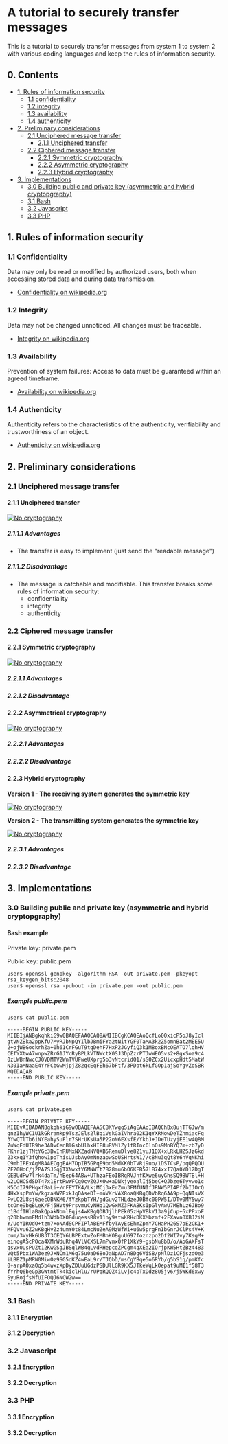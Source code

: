 # A tutorial to securely transfer messages

This is a tutorial to securely transfer messages from system 1 to system 2 with various coding languages and keep the rules of information security.

## 0. Contents

* [1. Rules of information security](#user-content-1-rules-of-information-security)
  * [1.1 confidentiality](#user-content-11-confidentiality)
  * [1.2 integrity](#user-content-12-integrity)
  * [1.3 availability](#user-content-13-availability)
  * [1.4 authenticity](#user-content-14-authenticity)
* [2. Preliminary considerations](#user-content-2-preliminary-considerations)
  * [2.1 Unciphered message transfer](#user-content-21-unciphered-message-transfer)
    * [2.1.1 Unciphered transfer](#user-content-211-unciphered-transfer)
  * [2.2 Ciphered message transfer](#user-content-22-ciphered-message-transfer)
    * [2.2.1 Symmetric cryptography](#user-content-221-symmetric-cryptography)
    * [2.2.2 Asymmetric cryptography](#user-content-222-asymmetric-cryptography)
    * [2.2.3 Hybrid cryptography](#user-content-223-hybrid-cryptography)
* [3. Implementations](#user-content-3-implementations)
  * [3.0 Building public and private key (asymmetric and hybrid cryptopgraphy)](#user-content-30-building-public-and-private-key-asymmetric-and-hybrid-cryptopgraphy)
  * [3.1 Bash](#user-content-31-bash)
  * [3.2 Javascript](#user-content-32-javascript)
  * [3.3 PHP](#user-content-33-php)
  
## 1. Rules of information security

### 1.1 Confidentiality

Data may only be read or modified by authorized users, both when accessing stored data and during data transmission.

* [Confidentiality on wikipedia.org](https://en.wikipedia.org/wiki/Information_security#Confidentiality)

### 1.2 Integrity

Data may not be changed unnoticed. All changes must be traceable.

* [Integrity on wikipedia.org](https://en.wikipedia.org/wiki/Information_security#Integrity)

### 1.3 Availability

Prevention of system failures: Access to data must be guaranteed within an agreed timeframe.

* [Availability on wikipedia.org](https://en.wikipedia.org/wiki/Information_security#Availability)

### 1.4 Authenticity

Authenticity refers to the characteristics of the authenticity, verifiability and trustworthiness of an object.

* [Authenticity on wikipedia.org](https://en.wikipedia.org/wiki/Message_authentication)

## 2. Preliminary considerations

### 2.1 Unciphered message transfer

#### 2.1.1 Unciphered transfer

[![No cryptography](/images/no_cryptography.png)](/images/no_cryptography.png)

##### 2.1.1.1 Advantages

* The transfer is easy to implement (just send the "readable message")

##### 2.1.1.2 Disadvantage

* The message is catchable and modifiable. This transfer breaks some rules of information security:
  * confidentiality
  * integrity
  * authenticity

### 2.2 Ciphered message transfer

#### 2.2.1 Symmetric cryptography

[![No cryptography](/images/symmetric_cryptography.png)](/images/symmetric_cryptography.png)

##### 2.2.1.1 Advantages

##### 2.2.1.2 Disadvantage

#### 2.2.2 Asymmetrical cryptography

[![No cryptography](/images/asymmetric_cryptography.png)](/images/asymmetric_cryptography.png)

##### 2.2.2.1 Advantages

##### 2.2.2.2 Disadvantage

#### 2.2.3 Hybrid cryptography

**Version 1 - The receiving system generates the symmetric key**

[![No cryptography](/images/hybrid_cryptography.png)](/images/hybrid_cryptography.png)

**Version 2 - The transmitting system generates the symmetric key**

[![No cryptography](/images/hybrid_cryptography_2.png)](/images/hybrid_cryptography_2.png)

##### 2.2.3.1 Advantages

##### 2.2.3.2 Disadvantage

## 3. Implementations

### 3.0 Building public and private key (asymmetric and hybrid cryptopgraphy)

#### Bash example

Private key: private.pem

Public key: public.pem

```
user$ openssl genpkey -algorithm RSA -out private.pem -pkeyopt rsa_keygen_bits:2048
user$ openssl rsa -pubout -in private.pem -out public.pem
```

##### Example public.pem

```
user$ cat public.pem
```

```
-----BEGIN PUBLIC KEY-----
MIIBIjANBgkqhkiG9w0BAQEFAAOCAQ8AMIIBCgKCAQEAoQcfLo00xicP5oJ8yIcl
gtVNZBka2ppKfU7MyRJbNpQYIlbJBmiFYa2tNitYGF0TaMA3k2Z5omnBat2MEE5U
2+ojWBGockrhZa+0h61CrFGuT9tqDehF7HxP2JGyfiQ3k1M8oxBNcOEATO7lqhHV
CEfYXtwA7wnpwZRrG1JYcRyBPLkVTNWctX0SJ3DpZzrPTJwWEO5vs2+8gxSoa9c4
0zLWBnNwcCJ0VDMTV2WnTVUFweUXprg5b3vNtcridQ1/sS0ZCx2UicxpHdt5MatW
N30IaMNaaE4YrFCbGwMjpjZ82qcEqFEh67bFtf/3PDbt6kLfGOp1ajSoYgvZoSBR
MQIDAQAB
-----END PUBLIC KEY-----
```

##### Example private.pem

```
user$ cat private.pem
```

```
-----BEGIN PRIVATE KEY-----
MIIEvAIBADANBgkqhkiG9w0BAQEFAASCBKYwggSiAgEAAoIBAQChBx8ujTTGJw/m
gnzIhyWC1U1kGRramkp9TszJEls2lBgiVskGaIVhra02K1gYXRNowDeTZnmiacFq
3YwQTlTb6iNYEahySuFlr7SHrUKsUa5P22oN6EXsfE/YkbJ+JDeTUzyjEE1w4QBM
7uWqEdUIR9he3ADvCenBlGsbUlhxHIE8uRVM1Zy1fRIncOlnOs9MnBYQ7m+zb7yD
FKhr1zjTMtYGc3BwInRUMxNXZadNVQXB5RemuDlve821yuJ1DX+xLRkLHZSJzGkd
23kxq1Y3fQhow1poThisUJsbAyOmNnzapwSoUSHrtsW1//c8Nu3qQt8Y6nVqNKhi
C9mhIFExAgMBAAECggEAH7DpIB5GPqE9bd5MdKK0bTVRj9uo/1DSTCsP/pqQPQOU
ZF20HoC/j2PA7SJGqjTXNwxtY6MNWTt7B28mu6bO6KEB57lB74xxI7Qa0YD12DgT
GEBUdPw7lrk4daTm/hBep64ABw+UThzaFEoIBRqRVJnfKXwe6uyGhsSQ98WTBl+H
w2LOHCSdSDT47x1ErtRwWFCg0cvZQJK0w+aDNkjyeoalIj5beC+QJbze6Tyvwo1c
K5CdI79PHqxfBaLi+/nFEYTK4/LkjMCj3xErZmu3FMfUNIfJRNW5PI4Pf2bIJOrQ
4HxXspPmYw/kgzaKWZExkJqDAseDI+muVKrVAX8oaQKBgQDVbRq6AA9p+QqNIsVX
FvLO2U8sj6aecQBNKM6/fYzkpbTYH/gdGuv2THLdzeJ0Bfc00PW5I/DTv0MY5wy7
tcOne9bgBLeK/Fj5HVt9PrsvmuCyNHg1QwGxMZ3FKABKsIpGlyAwU7MEhLz6JBo9
c1BdfIHlaBakQpakNomlEqjs4wKBgQDBJjlhPEk05zHpVBkY13a9jCup+5xPPxoF
q20bhwmmFMdlh3Wdb0XO8duqessR8v11ny9stwKRHcDKXMbzmf+2FXavn0XBJ2iM
Y/UoYIROdO+tzm7+oNAdSCPFIPlABEMFfbyTAyEsEhmZpmY7CHaPH26S7oE2CK1+
MFQVvu6Z2wKBgHvZz4umY0t84LmcNuZeA9MzWfWi+u6w5prgFnIbGnrJClPs4V+K
cum/3VyHkGUB3T3CEQY6LBPExtwZoFMBnKOBguUG97foznzpo2Df2WI7vy7KsgM+
einogAScPOca4XMrWduRhq4VlVCXSL7mPvmxOfP1XkY9+gsbNu8bD/o/AoGAXFsT
qsvx0UsPUZt12KwGSgJBSqlWB4qLvdRHepcqZPCgm4qXEa2IOrjpKW5HtZBz4483
VQt5Pbx1WA3ez9J+NCm1M6q75u0aD68oJaNpAD7n8Dq6ViS8/pNlDziCFjszdOe3
iLBBZ1pMRW0MiwOz9SG5dKZ4wEaL9r/TJQbD/msCgYBqe5o6RYb/g5bS1q/pmKfc
0+arpAOxaOq5b4wxzXpDyZDUuUGdzPSDUlLGR9KX5JTkeWqLkOepat9uMI1f58T3
fYrhQ6beGp3GWtmtTk4kiclHlu/rUPqRQQZ4iLvjc4pTxDdz8U5jv6/j5WKd6xwy
SyuRojfsMfUIFOQJ6NCW2w==
-----END PRIVATE KEY-----
```

### 3.1 Bash

#### 3.1.1 Encryption

#### 3.1.2 Decryption

### 3.2 Javascript

#### 3.2.1 Encryption

#### 3.2.2 Decryption

### 3.3 PHP

#### 3.3.1 Encryption

#### 3.3.2 Decryption
